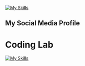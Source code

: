 [![My Skills](https://skillicons.dev/icons?i=python)]()

<h2>
  My Social Media Profile
</h2>

<h1>Coding Lab</h2>

[![My Skills](https://skillicons.dev/icons?i=discord)](https://https://discord.gg/g258Kn7Vru) 
